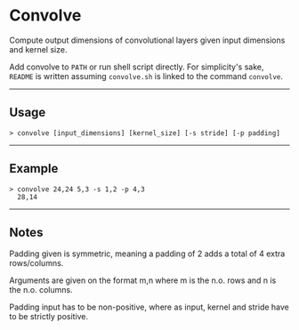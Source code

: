 # Convolve
Compute output dimensions of convolutional layers given input dimensions and kernel size.

Add convolve to `PATH` or run shell script directly. For simplicity's sake, `README` is written assuming `convolve.sh` is linked to the command `convolve`.

------------

## Usage

```> convolve [input_dimensions] [kernel_size] [-s stride] [-p padding]```

------------

## Example

```
> convolve 24,24 5,3 -s 1,2 -p 4,3
  28,14
```

------------

## Notes
Padding given is symmetric, meaning a padding of 2 adds a total of 4 extra rows/columns.

Arguments are given on the format m,n where m is the n.o. rows and n is the n.o. columns.

Padding input has to be non-positive, where as input, kernel and stride have to be strictly positive.